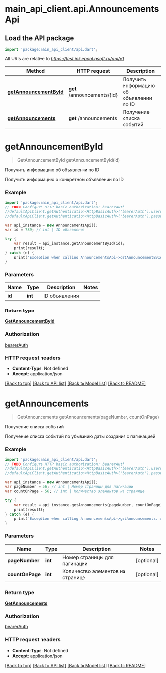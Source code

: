 # main_api_client.api.AnnouncementsApi

## Load the API package
```dart
import 'package:main_api_client/api.dart';
```

All URIs are relative to *https://test.ink.vpool.qsoft.ru/api/v1*

Method | HTTP request | Description
------------- | ------------- | -------------
[**getAnnouncementById**](AnnouncementsApi.md#getAnnouncementById) | **get** /announcements/{id} | Получить информацию об объявлении по ID
[**getAnnouncements**](AnnouncementsApi.md#getAnnouncements) | **get** /announcements | Получение списка событий


# **getAnnouncementById**
> GetAnnouncementById getAnnouncementById(id)

Получить информацию об объявлении по ID

Получить информацию о конкретном объявлении по ID

### Example 
```dart
import 'package:main_api_client/api.dart';
// TODO Configure HTTP basic authorization: bearerAuth
//defaultApiClient.getAuthentication<HttpBasicAuth>('bearerAuth').username = 'YOUR_USERNAME'
//defaultApiClient.getAuthentication<HttpBasicAuth>('bearerAuth').password = 'YOUR_PASSWORD';

var api_instance = new AnnouncementsApi();
var id = 789; // int | ID объявления

try { 
    var result = api_instance.getAnnouncementById(id);
    print(result);
} catch (e) {
    print('Exception when calling AnnouncementsApi->getAnnouncementById: $e\n');
}
```

### Parameters

Name | Type | Description  | Notes
------------- | ------------- | ------------- | -------------
 **id** | **int**| ID объявления | 

### Return type

[**GetAnnouncementById**](GetAnnouncementById.md)

### Authorization

[bearerAuth](../README.md#bearerAuth)

### HTTP request headers

 - **Content-Type**: Not defined
 - **Accept**: application/json

[[Back to top]](#) [[Back to API list]](../README.md#documentation-for-api-endpoints) [[Back to Model list]](../README.md#documentation-for-models) [[Back to README]](../README.md)

# **getAnnouncements**
> GetAnnouncements getAnnouncements(pageNumber, countOnPage)

Получение списка событий

Получение списка событий по убыванию даты создания с пагинацией

### Example 
```dart
import 'package:main_api_client/api.dart';
// TODO Configure HTTP basic authorization: bearerAuth
//defaultApiClient.getAuthentication<HttpBasicAuth>('bearerAuth').username = 'YOUR_USERNAME'
//defaultApiClient.getAuthentication<HttpBasicAuth>('bearerAuth').password = 'YOUR_PASSWORD';

var api_instance = new AnnouncementsApi();
var pageNumber = 56; // int | Номер страницы для пагинации
var countOnPage = 56; // int | Количество элементов на странице

try { 
    var result = api_instance.getAnnouncements(pageNumber, countOnPage);
    print(result);
} catch (e) {
    print('Exception when calling AnnouncementsApi->getAnnouncements: $e\n');
}
```

### Parameters

Name | Type | Description  | Notes
------------- | ------------- | ------------- | -------------
 **pageNumber** | **int**| Номер страницы для пагинации | [optional] 
 **countOnPage** | **int**| Количество элементов на странице | [optional] 

### Return type

[**GetAnnouncements**](GetAnnouncements.md)

### Authorization

[bearerAuth](../README.md#bearerAuth)

### HTTP request headers

 - **Content-Type**: Not defined
 - **Accept**: application/json

[[Back to top]](#) [[Back to API list]](../README.md#documentation-for-api-endpoints) [[Back to Model list]](../README.md#documentation-for-models) [[Back to README]](../README.md)

